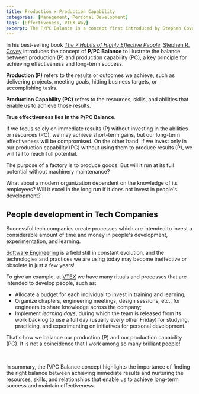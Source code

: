 ```yaml
---
title: Production x Production Capability
categories: [Management, Personal Development]
tags: [Effectiveness, VTEX Way]
excerpt: The P/PC Balance is a concept first introduced by Stephen Covey, and a key principle for achieving effectiveness and long-term success.
---
```


In his best-selling book *[The 7 Habits of Highly Effective People](/book/the-7-habits-of-highly-effective-people)*, [Stephen R. Covey](https://en.wikipedia.org/wiki/Stephen_Covey) introduces the concept of **P/PC Balance** to illustrate the balance between production (P) and production capability (PC), a key principle for achieving effectiveness and long-term success.

**Production (P)** refers to the results or outcomes we achieve, such as delivering projects, meeting goals, hitting business targets, or accomplishing tasks.

**Production Capability (PC)** refers to the resources, skills, and abilities that enable us to achieve those results.

**True effectiveness lies in the P/PC Balance**.

If we focus solely on immediate results (P) without investing in the abilities or resources (PC), we may achieve short-term gains, but our long-term effectiveness will be compromised. On the other hand, if we invest only in our production capability (PC) without using them to produce results (P), we will fail to reach full potential.

The purpose of a factory is to produce goods. But will it run at its full potential without machinery maintenance?

What about a modern organization dependent on the knowledge of its employees? Will it excel in the long run if it does not invest in people's development?

## People development in Tech Companies

Successful tech companies create processes which are intended to invest a considerable amount of time and money in people's development, experimentation, and learning.

[Software Engineering](/swe) is a field still in constant evolution, and the technologies and practices we are using today may become ineffective or obsolete in just a few years!

To give an example, at [VTEX](/about/vtex) we have many rituals and processes that are intended to develop people, such as:

- Allocate a budget for each individual to invest in training and learning;
- Organize chapters, engineering meetings, design sessions, etc., for engineers to share knowledge across the company;
- Implement *learning days*, during which the team is released from its work backlog to use a full day (usually every other Friday) for studying, practicing, and experimenting on initiatives for personal development.

That's how we balance our production (P) and our production capability (PC). It is not a coincidence that I work among so many brilliant people!

<br />

In summary, the P/PC Balance concept highlights the importance of finding the right balance between achieving immediate results and nurturing the resources, skills, and relationships that enable us to achieve long-term success and maintain effectiveness.